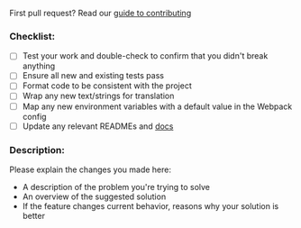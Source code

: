 First pull request? Read our [guide to contributing](http://docs.originprotocol.com/#contributing)

### Checklist:

- [ ] Test your work and double-check to confirm that you didn't break anything
- [ ] Ensure all new and existing tests pass
- [ ] Format code to be consistent with the project
- [ ] Wrap any new text/strings for translation
- [ ] Map any new environment variables with a default value in the Webpack config
- [ ] Update any relevant READMEs and [docs](https://github.com/OriginProtocol/origin/tree/master/origin-docs)

### Description:

Please explain the changes you made here:

- A description of the problem you're trying to solve
- An overview of the suggested solution
- If the feature changes current behavior, reasons why your solution is better

